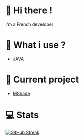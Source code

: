 # 👋 Hi there !
I'm a French developer

# 🚀 What i use ?
- [JAVA](https://docs.oracle.com/javase/8/docs/api/)

# 🎩 Current project

- [MShade](https://github.com/MShadeDev)

# 💻 Stats
[![GitHub Streak](https://github-readme-streak-stats.herokuapp.com?user=NewZAZ&theme=dark-smoky&hide_border=true)](https://git.io/streak-stats)
